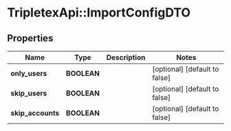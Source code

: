 # TripletexApi::ImportConfigDTO

## Properties
Name | Type | Description | Notes
------------ | ------------- | ------------- | -------------
**only_users** | **BOOLEAN** |  | [optional] [default to false]
**skip_users** | **BOOLEAN** |  | [optional] [default to false]
**skip_accounts** | **BOOLEAN** |  | [optional] [default to false]


